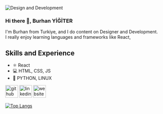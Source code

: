![Design and Development](https://media-exp1.licdn.com/dms/image/C4E16AQHwJRLI09ifrQ/profile-displaybackgroundimage-shrink_350_1400/0/1654635082313?e=1665619200&v=beta&t=3AEiCFAsNLx2pOhsNKOExeK18XAzL4wa8f6kcXYlAnI)

### Hi there 👋, Burhan YİĞİTER
I'm Burhan from Turkiye, and I do content on Designer and Development.<br/>
I really enjoy learning languages and frameworks like React,

## Skills and Experience
* ⚛ React
* 💻 HTML, CSS, JS
* 🌌 PYTHON, LINUX

[<img src='https://cdn.jsdelivr.net/npm/simple-icons@3.0.1/icons/github.svg' alt='github' height='40'>](https://github.com/Legendcx)  [<img src='https://cdn.jsdelivr.net/npm/simple-icons@3.0.1/icons/linkedin.svg' alt='linkedin' height='40'>](https://www.linkedin.com/in/Burhan/)  [<img src='https://cdn.jsdelivr.net/npm/simple-icons@3.0.1/icons/icloud.svg' alt='website' height='40'>](https://github.com/Legendcx/Legendcx/)  

[![Top Langs](https://github-readme-stats.vercel.app/api/top-langs/?username=Legendcx)](https://github.com/anuraghazra/github-readme-stats)

  

